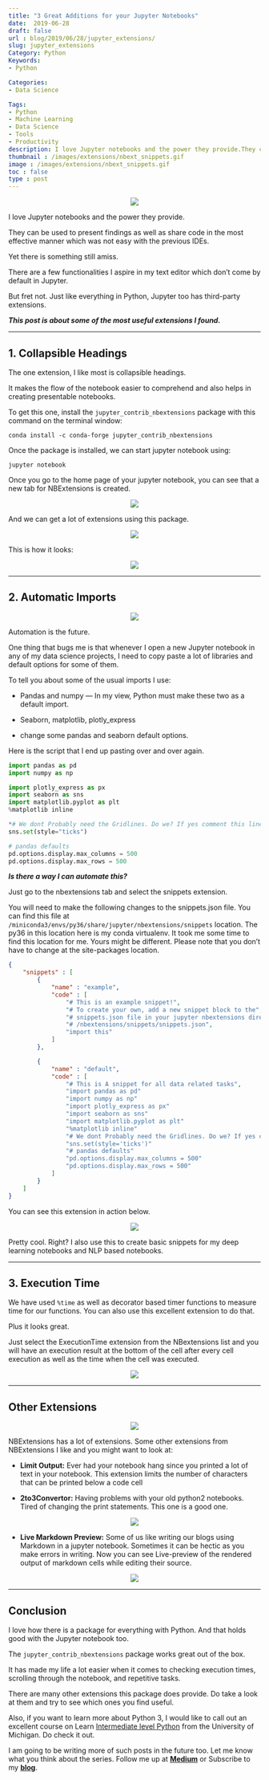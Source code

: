 ```yaml
---
title: "3 Great Additions for your Jupyter Notebooks"
date:  2019-06-28
draft: false
url : blog/2019/06/28/jupyter_extensions/
slug: jupyter_extensions
Category: Python
Keywords:
- Python

Categories:
- Data Science

Tags:
- Python
- Machine Learning
- Data Science
- Tools
- Productivity
description: I love Jupyter notebooks and the power they provide.They can be used to present findings as well as share code in the most effective manner which was not easy with the previous IDEs.Yet there is something still amiss.There are a few functionalities I aspire in my text editor which don’t come by default in Jupyter.But fret not. Just like everything in Python, Jupyter too has third-party extensions. This post is about some of the most useful extensions I found.
thumbnail : /images/extensions/nbext_snippets.gif
image : /images/extensions/nbext_snippets.gif
toc : false
type : post
---
```



<div style="margin-top: 9px; margin-bottom: 10px;">
<center><img src="/images/extensions/start.png""></center>
</div>

I love Jupyter notebooks and the power they provide.

They can be used to present findings as well as share code in the most effective manner which was not easy with the previous IDEs.

Yet there is something still amiss.

There are a few functionalities I aspire in my text editor which don’t come by default in Jupyter.

But fret not. Just like everything in Python, Jupyter too has third-party extensions.

***This post is about some of the most useful extensions I found.***

---

## 1. Collapsible Headings

The one extension, I like most is collapsible headings.

It makes the flow of the notebook easier to comprehend and also helps in creating presentable notebooks.

To get this one, install the `jupyter_contrib_nbextensions` package with this command on the terminal window:

    conda install -c conda-forge jupyter_contrib_nbextensions

Once the package is installed, we can start jupyter notebook using:

    jupyter notebook

Once you go to the home page of your jupyter notebook, you can see that a new tab for NBExtensions is created.

<div style="margin-top: 9px; margin-bottom: 10px;">
<center><img src="/images/extensions/jupyter.png""></center>
</div>

And we can get a lot of extensions using this package.

<div style="margin-top: 9px; margin-bottom: 10px;">
<center><img src="/images/extensions/nbext.png""></center>
</div>

This is how it looks:

<div style="margin-top: 9px; margin-bottom: 10px;">
<center><img src="/images/extensions/nbextension_collapsible.gif""></center>
</div>

---

## 2. Automatic Imports

<div style="margin-top: 9px; margin-bottom: 10px;">
<center><img src="/images/extensions/auto.jpeg""></center>
</div>

Automation is the future.

One thing that bugs me is that whenever I open a new Jupyter notebook in any of my data science projects, I need to copy paste a lot of libraries and default options for some of them.

To tell you about some of the usual imports I use:

* Pandas and numpy — In my view, Python must make these two as a default import.

* Seaborn, matplotlib, plotly_express

* change some pandas and seaborn default options.

Here is the script that I end up pasting over and over again.
```py
import pandas as pd
import numpy as np

import plotly_express as px
import seaborn as sns
import matplotlib.pyplot as plt
%matplotlib inline

*# We dont Probably need the Gridlines. Do we? If yes comment this line*
sns.set(style="ticks")

# pandas defaults
pd.options.display.max_columns = 500
pd.options.display.max_rows = 500
```
***Is there a way I can automate this?***

Just go to the nbextensions tab and select the snippets extension.

You will need to make the following changes to the snippets.json file. You can find this file at `/miniconda3/envs/py36/share/jupyter/nbextensions/snippets` location. The py36 in this location here is my conda virtualenv. It took me some time to find this location for me. Yours might be different. Please note that you don’t have to change at the site-packages location.

```json
{
    "snippets" : [
        {
            "name" : "example",
            "code" : [
                "# This is an example snippet!",
                "# To create your own, add a new snippet block to the",
                "# snippets.json file in your jupyter nbextensions directory:",
                "# /nbextensions/snippets/snippets.json",
                "import this"
            ]
        },

        {
            "name" : "default",
            "code" : [
                "# This is A snippet for all data related tasks",
                "import pandas as pd"
                "import numpy as np"
                "import plotly_express as px"
                "import seaborn as sns"
                "import matplotlib.pyplot as plt"
                "%matplotlib inline"
                "# We dont Probably need the Gridlines. Do we? If yes comment this line"
                "sns.set(style='ticks')"
                "# pandas defaults"
                "pd.options.display.max_columns = 500"
                "pd.options.display.max_rows = 500"
            ]
        }
    ]
}
```

You can see this extension in action below.

<div style="margin-top: 9px; margin-bottom: 10px;">
<center><img src="/images/extensions/nbext_snippets.gif""></center>
</div>

Pretty cool. Right? I also use this to create basic snippets for my deep learning notebooks and NLP based notebooks.

---

## 3. Execution Time

We have used `%time` as well as decorator based timer functions to measure time for our functions. You can also use this excellent extension to do that.

Plus it looks great.

Just select the ExecutionTime extension from the NBextensions list and you will have an execution result at the bottom of the cell after every cell execution as well as the time when the cell was executed.

<div style="margin-top: 9px; margin-bottom: 10px;">
<center><img src="/images/extensions/time.png""></center>
</div>

---

## Other Extensions

<div style="margin-top: 9px; margin-bottom: 10px;">
<center><img src="/images/extensions/others.jpeg""></center>
</div>

NBExtensions has a lot of extensions. Some other extensions from NBExtensions I like and you might want to look at:

* **Limit Output:** Ever had your notebook hang since you printed a lot of text in your notebook. This extension limits the number of characters that can be printed below a code cell

* **2to3Convertor:** Having problems with your old python2 notebooks. Tired of changing the print statements. This one is a good one.

<div style="margin-top: 9px; margin-bottom: 10px;">
<center><img src="/images/extensions/demo_2to3.gif""></center>
</div>

* **Live Markdown Preview:** Some of us like writing our blogs using Markdown in a jupyter notebook. Sometimes it can be hectic as you make errors in writing. Now you can see Live-preview of the rendered output of markdown cells while editing their source.

<div style="margin-top: 9px; margin-bottom: 10px;">
<center><img src="/images/extensions/markdownpreview.gif""></center>
</div>

---

## Conclusion

I love how there is a package for everything with Python. And that holds good with the Jupyter notebook too.

The `jupyter_contrib_nbextensions` package works great out of the box.

It has made my life a lot easier when it comes to checking execution times, scrolling through the notebook, and repetitive tasks.

There are many other extensions this package does provide. Do take a look at them and try to see which ones you find useful.

Also, if you want to learn more about Python 3, I would like to call out an excellent course on Learn [Intermediate level Python](https://imp.i384100.net/6yyWGV) from the University of Michigan. Do check it out.

I am going to be writing more of such posts in the future too. Let me know what you think about the series. Follow me up at [**Medium**](https://mlwhiz.medium.com/) or Subscribe to my [**blog**](mlwhiz.com).
